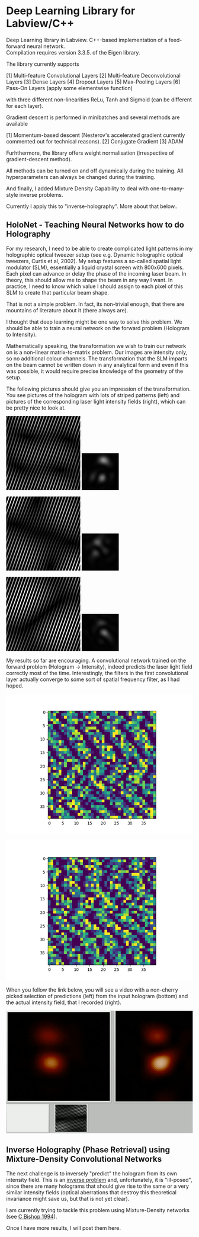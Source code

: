 <h1> Deep Learning Library for Labview/C++</h1>

Deep Learning library in Labview. C++-based implementation of a feed-forward neural network.  
Compilation requires version 3.3.5. of the Eigen library. 

The library currently supports 

[1] Multi-feature Convolutional Layers
[2] Multi-feature Deconvolutional Layers 
[3] Dense Layers
[4] Dropout Layers
[5] Max-Pooling Layers
[6] Pass-On Layers (apply some elementwise function)

with three different non-linearities ReLu, Tanh and Sigmoid (can be different for each layer).

Gradient descent is performed in minibatches and several methods are available

[1] Momentum-based descent (Nesterov's accelerated gradient currently commented out for technical reasons).
[2] Conjugate Gradient 
[3] ADAM 

Furhthermore, the library offers weight normalisation (irrespective of gradient-descent method).

All methods can be turned on and off dynamically during the training. All hyperparameters can always be changed during the training.
 
And finally, I added Mixture Density Capability to deal with one-to-many-style inverse problems. 

Currently I apply this to "inverse-holography".
More about that below..

<h2> HoloNet - Teaching Neural Networks how to do Holography</h2>

For my research, I need to be able to create complicated light patterns in my holographic optical tweezer setup (see e.g. Dynamic holographic optical tweezers, Curtis et al, 2002).
My setup features a so-called spatial light modulator (SLM), essentially a liquid crystal screen with 800x600 pixels. Each pixel can advance or delay the phase of the incoming laser beam.
In theory, this should allow me to shape the beam in any way I want. In practice, I need to know which value I should assign to each pixel of this SLM to create that particular beam shape.

That is not a simple problem. In fact, its non-trivial enough, that there are mountains of literature about it (there always are).
 
I thought that deep learning might be one way to solve this problem. We should be able to train a neural network on the forward problem (Hologram to Intensity).

Mathematically speaking, the transformation we wish to train our network on is a non-linear matrix-to-matrix problem. Our images are intensity only, so no additional colour channels.
The transformation that the SLM imparts on the beam cannot be written down in any analytical form and even if this was possible, it would require precise knowledge of the geometry of the setup. 

The following pictures should give you an impression of the transformation. You see pictures of the hologram with lots of striped patterns (left) and pictures of the corresponding laser light intensity fields (right), which can be pretty nice to look at.

![Example Hologram -> Intensity 1](./pictures/holo1.png)
![Example Hologram -> Intensity 1](./pictures/out1.png)

![Example Hologram -> Intensity 2](./pictures/holo2.png)
![Example Hologram -> Intensity 2](./pictures/out2.png)

![Example Hologram -> Intensity 3](./pictures/holo3.png)
![Example Hologram -> Intensity 3](./pictures/out3.png)


My results so far are encouraging. A convolutional network trained on the forward problem (Hologram -> Intensity), indeed predicts the laser light field correctly most of the time. Interestingly, the filters in the first convolutional layer actually converge to some sort of spatial frequency filter, as I had hoped.

![Example of convolutional filter.](./pictures/conv2.png)

![Another example of convolutional filter.](./pictures/conv3.png)


When you follow the link below, you will see a video with a non-cherry picked selection of predictions (left) from the input hologram (bottom) and the actual intensity field, that I recorded (right).

[![Video of HoloNet training](./pictures/videocover_1.png)](https://youtu.be/_551pK6AVos "HoloNet prediction examples.")

<h2> Inverse Holography (Phase Retrieval) using Mixture-Density Convolutional Networks </h2>

The next challenge is to inversely "predict" the hologram from its own intensity field. This is an [inverse problem](https://en.wikipedia.org/wiki/Inverse_problem) and, unfortunately, it is "ill-posed", since there are many holograms that should give rise to the same or a very similar intensity fields (optical aberrations that destroy this theoretical invariance might save us, but that is not yet clear).

I am currently trying to tackle this problem using Mixture-Density networks (see [C Bishop 1994](https://www.microsoft.com/en-us/research/wp-content/uploads/2016/02/bishop-ncrg-94-004.pdf)).

Once I have more results, I will post them here.

